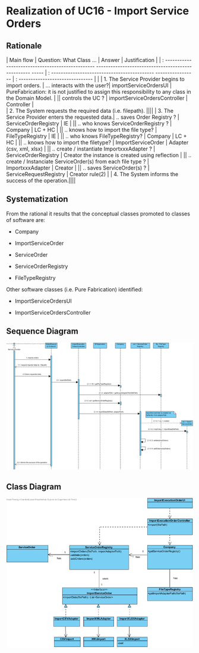 # Realization of UC16 - Import Service Orders

## Rationale

| Main flow                                                                                                       | Question: What Class ...                                        | Answer                            | Justification                                                                                        |
| : ------------------------------------------------ -------------------------------------------------- -----     | : ------------------------------------------- ----------------- | : ------------------------------- |                                                                                                      |
| 1. The Service Provider begins to import orders. | ... interacts with the user?| importServiceOrdersUI | PureFabrication: it is not justified to assign this responsibility to any class in the Domain Model. |
|| controls the UC ? | importServiceOrdersController | Controller |  
| 2. The System requests the required data (i.e. filepath). ||||
| 3. The Service Provider enters the requested data.| .. saves Order Registry ? | ServiceOrderRegistry | IE |
|| .. who knows ServiceOrderRegistry ? | Company | LC + HC |
|| .. knows how to import the file type? | FileTypeRegistry | IE |
|| .. who knows FileTypeRegistry? | Company | LC + HC |
|| .. knows how to import the filetype? | ImportServiceOrder | Adapter (csv, xml, xlsx) |
|| .. create / instantiate ImportxxxAdapter ? | ServiceOrderRegistry | Creator the instance is created using reflection |
|| .. create / Instanciate ServiceOrder(s) from each file type ? | ImportxxxAdapter | Creator |
|| .. saves ServiceOrder(s) ? | ServiceRequestRegistry | Creator rule(2) | 
| 4. The System informs the success of the operation.||||

## Systematization

From the rational it results that the conceptual classes promoted to classes of software
are:

- Company

- ImportServiceOrder

- ServiceOrder

- ServiceOrderRegistry 

- FileTypeRegistry

Other software classes (i.e. Pure Fabrication) identified:

- ImportServiceOrdersUI

- ImportServiceOrdersController

## Sequence Diagram

![SD_UC16.jpg](SD_UC16.jpg)

## Class Diagram

![CD_UC16.jpg](CD_UC16.jpg)
